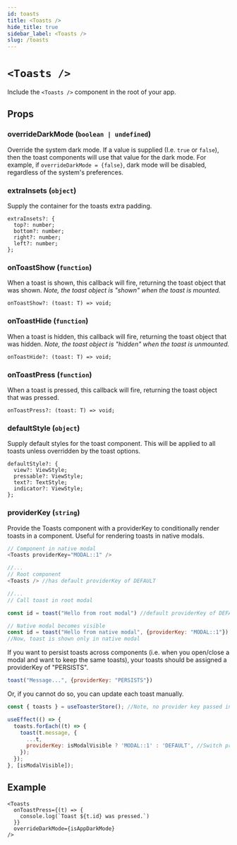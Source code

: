 ```yaml
---
id: toasts
title: <Toasts />
hide_title: true
sidebar_label: <Toasts />
slug: /toasts
---
```


# `<Toasts />`

Include the `<Toasts />` component in the root of your app.

## Props

### overrideDarkMode (`boolean | undefined`)
Override the system dark mode. If a value is supplied (I.e. `true` or `false`), then the toast components will use that value for the dark mode. For example, if `overrideDarkMode = {false}`, dark mode will be disabled, regardless of the system's preferences.

### extraInsets (`object`)
Supply the container for the toasts extra padding.
```
extraInsets?: {
  top?: number;
  bottom?: number;
  right?: number;
  left?: number;
};
```

### onToastShow (`function`)
When a toast is shown, this callback will fire, returning the toast object that was shown. _Note, the toast object is "shown" when the toast is mounted._
```
onToastShow?: (toast: T) => void;
```
### onToastHide (`function`)
When a toast is hidden, this callback will fire, returning the toast object that was hidden. _Note, the toast object is "hidden" when the toast is unmounted._
```
onToastHide?: (toast: T) => void;
```
### onToastPress (`function`)
When a toast is pressed, this callback will fire, returning the toast object that was pressed.
```
onToastPress?: (toast: T) => void;
```

### defaultStyle (`object`)
Supply default styles for the toast component. This will be applied to all toasts unless overridden by the toast options.
```
defaultStyle?: {
  view?: ViewStyle;
  pressable?: ViewStyle;
  text?: TextStyle;
  indicator?: ViewStyle;
};
```

### providerKey (`string`)
Provide the Toasts component with a providerKey to conditionally render toasts in a component. Useful for rendering toasts in native modals.
```js
// Component in native modal
<Toasts providerKey="MODAL::1" />

//...
// Root component
<Toasts /> //has default providerKey of DEFAULT

//...
// Call toast in root modal

const id = toast("Hello from root modal") //default providerKey of DEFAULT

// Native modal becomes visible
const id = toast("Hello from native modal", {providerKey: "MODAL::1"})
//Now, toast is shown only in native modal
```

If you want to persist toasts across components (i.e. when you open/close a modal and want to keep the same toasts), your toasts should be assigned a providerKey of "PERSISTS".

```js
toast("Message...", {providerKey: "PERSISTS"})
```

Or, if you cannot do so, you can update each toast manually.

```js
const { toasts } = useToasterStore(); //Note, no provider key passed in

useEffect(() => {
  toasts.forEach((t) => {
    toast(t.message, {
      ...t,
      providerKey: isModalVisible ? 'MODAL::1' : 'DEFAULT', //Switch provider key here
    });
  });
}, [isModalVisible]);
```



## Example
```
<Toasts
  onToastPress={(t) => {
    console.log(`Toast ${t.id} was pressed.`)
  }}
  overrideDarkMode={isAppDarkMode}
/>
```
